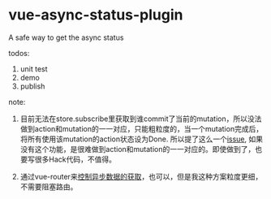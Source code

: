 # vue-async-status-plugin
A safe way to get the async status

todos:
1. unit test
2. demo
3. publish

note:
1. 目前无法在store.subscribe里获取到谁commit了当前的mutation，所以没法做到action和mutation的一一对应，只能粗粒度的，当一个mutation完成后，将所有使用该mutation的action状态设为Done. 所以提了这么一个[issue](https://github.com/vuejs/vuex/issues/1440), 如果没有这个功能，是很难做到action和mutation的一一对应的。即使做到了，也要写很多Hack代码，不值得。

2. 通过vue-router来[控制异步数据的获取](https://router.vuejs.org/zh/guide/advanced/data-fetching.html#%E5%AF%BC%E8%88%AA%E5%AE%8C%E6%88%90%E5%90%8E%E8%8E%B7%E5%8F%96%E6%95%B0%E6%8D%AE)，也可以，但是我这种方案粒度更细，不需要阻塞路由。
